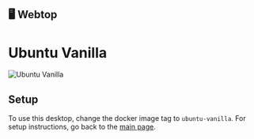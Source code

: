## 🖥️ Webtop
# Ubuntu Vanilla
![Ubuntu Vanilla](https://i.imgur.com/J1Hl9jN.png)

## Setup
To use this desktop, change the docker image tag to `ubuntu-vanilla`. For setup instructions, go back to the [main page][main_repo].




[main_repo]: https://github.com/tibor309/webtop/tree/main
